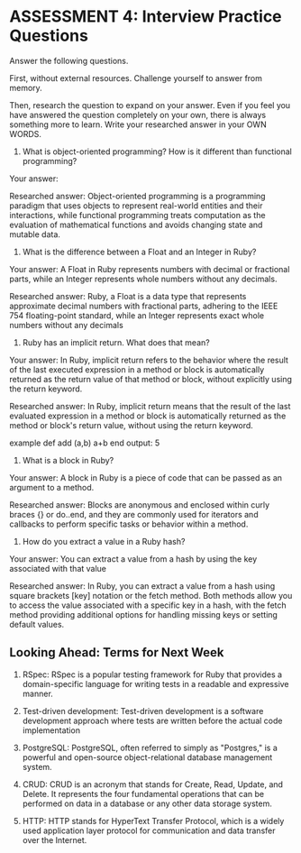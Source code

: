 # ASSESSMENT 4: Interview Practice Questions

Answer the following questions.

First, without external resources. Challenge yourself to answer from memory.

Then, research the question to expand on your answer. Even if you feel you have answered the question completely on your own, there is always something more to learn. Write your researched answer in your OWN WORDS.

1. What is object-oriented programming? How is it different than functional programming?

Your answer:

Researched answer: Object-oriented programming is a programming paradigm that uses objects to represent real-world entities and their interactions, while functional programming treats computation as the evaluation of mathematical functions and avoids changing state and mutable data. 

1. What is the difference between a Float and an Integer in Ruby?

Your answer: A Float in Ruby represents numbers with decimal or fractional parts, while an Integer represents whole numbers without any decimals.

Researched answer: Ruby, a Float is a data type that represents approximate decimal numbers with fractional parts, adhering to the IEEE 754 floating-point standard, while an Integer represents exact whole numbers without any decimals

1. Ruby has an implicit return. What does that mean?

Your answer: In Ruby, implicit return refers to the behavior where the result of the last executed expression in a method or block is automatically returned as the return value of that method or block, without explicitly using the return keyword.

Researched answer: In Ruby, implicit return means that the result of the last evaluated expression in a method or block is automatically returned as the method or block's return value, without using the return keyword. 

example def add (a,b)
        a+b
        end
    output: 5

1. What is a block in Ruby?

Your answer: A block in Ruby is a piece of code that can be passed as an argument to a method.

Researched answer: Blocks are anonymous and enclosed within curly braces {} or do..end, and they are commonly used for iterators and callbacks to perform specific tasks or behavior within a method.

1. How do you extract a value in a Ruby hash?

Your answer: You can extract a value from a hash by using the key associated with that value

Researched answer: In Ruby, you can extract a value from a hash using square brackets [key] notation or the fetch method. Both methods allow you to access the value associated with a specific key in a hash, with the fetch method providing additional options for handling missing keys or setting default values.

## Looking Ahead: Terms for Next Week

1. RSpec: RSpec is a popular testing framework for Ruby that provides a domain-specific language for writing tests in a readable and expressive manner.

2. Test-driven development: Test-driven development is a software development approach where tests are written before the actual code implementation

3. PostgreSQL: PostgreSQL, often referred to simply as "Postgres," is a powerful and open-source object-relational database management system.

4. CRUD: CRUD is an acronym that stands for Create, Read, Update, and Delete. It represents the four fundamental operations that can be performed on data in a database or any other data storage system.
5. HTTP: HTTP stands for HyperText Transfer Protocol, which is a widely used application layer protocol for communication and data transfer over the Internet.
